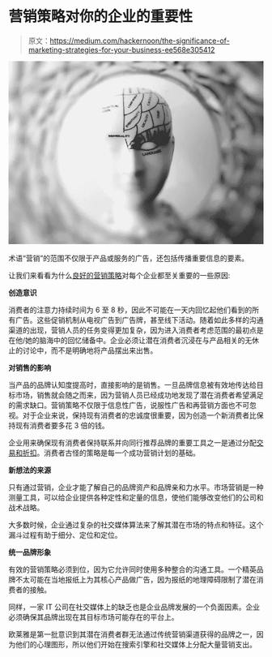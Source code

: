 # 营销策略对你的企业的重要性

> 原文：<https://medium.com/hackernoon/the-significance-of-marketing-strategies-for-your-business-ee568e305412>

![](img/b0a21d2010b2d0728dbc1bf3a4d50868.png)

术语“营销”的范围不仅限于产品或服务的广告，还包括传播重要信息的要素。

让我们来看看为什么[良好的营销策略](http://www.sjhemleymarketing.com/blog/5-reasons-why-you-need-a-sound-marketing-strategy/)对每个企业都至关重要的一些原因:

**创造意识**

消费者的注意力持续时间为 6 至 8 秒，因此不可能在一天内回忆起他们看到的所有广告。这些促销机制从电视广告到广告牌，甚至线下活动。随着如此多样的沟通渠道的出现，营销人员的任务变得更加复杂，因为进入消费者考虑范围的最初点是在他/她的脑海中的回忆储备中。企业必须让潜在消费者沉浸在与产品相关的无休止的讨论中，而不是明确地将产品摆出来出售。

**对销售的影响**

当产品的品牌认知度提高时，直接影响的是销售。一旦品牌信息被有效地传达给目标市场，销售就会随之而来，因为营销人员已经成功地发现了潜在消费者希望满足的需求缺口。营销策略不仅限于信息性广告，说服性广告和再营销方面也不可忽视。对于企业来说，保持现有消费者的忠诚度很重要，因为创造一个新消费者比保持现有消费者要多花 3 倍的钱。

企业用来确保现有消费者保持联系并向同行推荐品牌的重要工具之一是通过分配[交易和折扣](https://smilescoupons.com/)。消费者古怪的策略是每一个成功营销计划的基础。

**新想法的来源**

只有通过营销，企业才能了解自己的品牌资产和品牌亲和力水平。市场营销是一种测量工具，可以给企业提供各种定性和定量的信息，使他们能够改变他们的公司和战术战略。

大多数时候，企业通过复杂的社交媒体算法来了解其潜在市场的特点和特征。这个漏斗过程有助于细分、定位和定位。

**统一品牌形象**

有效的营销策略必须到位，因为它允许同时使用多种整合的沟通工具。一个精英品牌不太可能在当地报纸上为其核心产品做广告，因为报纸的地理障碍限制了潜在消费者的接触。

同样，一家 IT 公司在社交媒体上的缺乏也是企业品牌发展的一个负面因素。企业必须确保其品牌出现在其目标市场可能存在的平台上。

欧莱雅是第一批意识到其潜在消费者群无法通过传统营销渠道获得的品牌之一，因为他们的心理图形，所以他们开始在搜索引擎和社交媒体上分配大量营销支出。